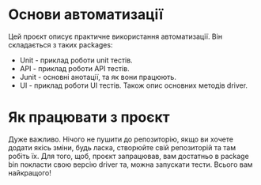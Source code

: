 # Основи автоматизації
Цей проєкт описує практичне використання автоматизації. Він складається з таких packages:

- Unit - приклад роботи unit тестів.
- API - приклад роботи API тестів.
- Junit - основні анотації, та як вони працюють.
- UI - приклад роботи UI тестів. Також опис основних методів driver.

# Як працювати з проєкт
Дуже важливо. Нічого не пушити до репозиторію, 
якщо ви хочете додати якісь зміни, будь ласка, створюйте свій репозиторій 
та там робіть їх. Для того, щоб, проєкт запрацював, вам достатньо в package bin
покласти свою версію driver та, можна запускати тести. Всього вам найкращого!

